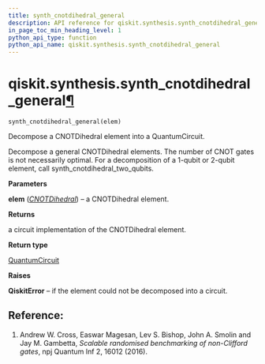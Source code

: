 ```yaml
---
title: synth_cnotdihedral_general
description: API reference for qiskit.synthesis.synth_cnotdihedral_general
in_page_toc_min_heading_level: 1
python_api_type: function
python_api_name: qiskit.synthesis.synth_cnotdihedral_general
---
```


# qiskit.synthesis.synth\_cnotdihedral\_general[¶](#qiskit-synthesis-synth-cnotdihedral-general "Permalink to this headline")

<span id="qiskit.synthesis.synth_cnotdihedral_general" />

`synth_cnotdihedral_general(elem)`

Decompose a CNOTDihedral element into a QuantumCircuit.

Decompose a general CNOTDihedral elements. The number of CNOT gates is not necessarily optimal. For a decomposition of a 1-qubit or 2-qubit element, call synth\_cnotdihedral\_two\_qubits.

**Parameters**

**elem** ([*CNOTDihedral*](qiskit.quantum_info.CNOTDihedral "qiskit.quantum_info.CNOTDihedral")) – a CNOTDihedral element.

**Returns**

a circuit implementation of the CNOTDihedral element.

**Return type**

[QuantumCircuit](qiskit.circuit.QuantumCircuit "qiskit.circuit.QuantumCircuit")

**Raises**

**QiskitError** – if the element could not be decomposed into a circuit.

## Reference:

1.  Andrew W. Cross, Easwar Magesan, Lev S. Bishop, John A. Smolin and Jay M. Gambetta, *Scalable randomised benchmarking of non-Clifford gates*, npj Quantum Inf 2, 16012 (2016).

